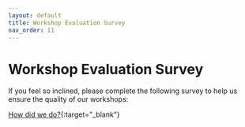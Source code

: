 ```yaml
---
layout: default
title: Workshop Evaluation Survey
nav_order: 11
---
```

# Workshop Evaluation Survey

If you feel so inclined, please complete the following survey to help us ensure the quality of our workshops:

[How did we do?](https://bit.ly/dsc-eval){:target="_blank"}

